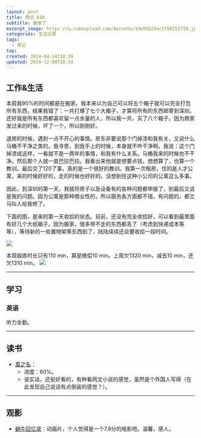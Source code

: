 ```yaml
---
layout: post
title: 周记 E48
subtitle: 搬家了
excerpt_image: https://u.cubeupload.com/AaronXu/1de95b29ac5f58252738.jpg
categories: 生活记录
tags:
  - 周记
top: 
created: 2024-04-14T10:39
updated: 2024-12-09T20:54
---
```

## 工作&生活

本周我90%的时间都是在搬家。我本来以为自己可以将五个箱子就可以完全打包所有东西，结果我错了：一共打爆了七个大箱子，才算将所有的东西邮寄到深圳。还好我是所有东西都喜欢留一点余量的人，所以我一共，买了八个箱子。因为商家发过来的时候，坏了一个，所以刚刚好。

退房的时候，遇到一点不开心的事情。房东非要说那个门掉漆和我有关，又说什么马桶不干净之类的。我寻思，到我手上的时候，本身就不咋干净啊。我说：这个门掉漆成这样，一看就不是一两年的事情，和我有什么关系。马桶我来的时候也不干净。然后那个人就一直巴拉巴拉。我看出来他就是想要点钱，想想算了，也算一个教训。最后交了120了事，真的是一个很好的教训。我第一次租房，住的是人才公寓，来的时候好好的，走的时候也好好的。没想到住这种小公司的公寓这么多事。

因此，到深圳的第一天，我就将房子以及设备有的各种问题都申报了，别最后又说是我的问题。因为公寓是那种商业性的，所以服务各方面都不错。有问题的，都立马叫人给我修了。

下面的图，是来的第一天收拾的状态。目前，还没有完全收拾好，可以看到最里面有好几个大纸箱子。因为搬家，很多带不走的东西都丢了（考虑到快递成本等等），等待新的一些置物架等东西到了，陆陆续续还会要收拾一段时间。

![](https://u.cubeupload.com/AaronXu/1de95b29ac5f58252738.jpg)

本周锻炼时长只有110 min，算是微偿10 min。上周欠1320 min，减去10 min，还欠1310 min。
![](https://u.cubeupload.com/AaronXu/86shotsso.png)

---

## 学习

### 英语

听力全勤。

---

## 读书

-  [風之名](https://book.douban.com/subject/5991541/)：
	- 进度：60%。
	- 说实话，还挺好看的，有种看网文小说的感觉，虽然是个外国人写得（在此发现自己说话有点倒装的感觉？）。

---

## 观影

- [蜗牛回忆录](https://movie.douban.com/subject/36467821/)：动画片，个人觉得是一个7.8分的电影吧。温馨，感人。